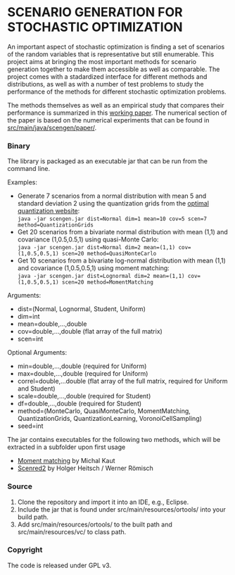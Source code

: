 # SCENARIO GENERATION FOR STOCHASTIC OPTIMIZATION #

An important aspect of stochastic optimization is finding a set of scenarios of the random variables that is representative but still enumerable.
This project aims at bringing the most important methods for scenario generation together to make them accessible as well as comparable. The project
comes with a stadardized interface for different methods and distributions, as well as with a number of test problems to study the performance
of the methods for different stochastic optimization problems.

The methods themselves as well as an empirical study that compares their performance is summarized in this [working paper](http://www.optimization-online.org/DB_HTML/2015/05/4913.html). The numerical section of the paper is based on the numerical experiments that can be found in [src/main/java/scengen/paper/](src/main/java/scengen/paper/).

### Binary ###
The library is packaged as an executable jar that can be run from the command line. 

Examples:
* Generate 7 scenarios from a normal distribution with mean 5 and standard deviation 2 using the quantization grids from the [optimal quantization website](http://www.quantize.maths-fi.com): </br>
`java -jar scengen.jar dist=Normal dim=1 mean=10 cov=5 scen=7 method=QuantizationGrids`
* Get 20 scenarios from a bivariate normal distribution with mean (1,1) and covariance (1,0.5,0.5,1) using quasi-Monte Carlo: </br>
`java -jar scengen.jar dist=Normal dim=2 mean=(1,1) cov=(1,0.5,0.5,1) scen=20 method=QuasiMonteCarlo`
* Get 10 scenarios from a bivariate log-normal distribution with mean (1,1) and covariance (1,0.5,0.5,1) using moment matching: </br>
`java -jar scengen.jar dist=Lognormal dim=2 mean=(1,1) cov=(1,0.5,0.5,1) scen=20 method=MomentMatching`

Arguments:
* dist=(Normal, Lognormal, Student, Uniform)
* dim=int
* mean=double,...,double
* cov=double,...,double (flat array of the full matrix)
* scen=int

Optional Arguments:
* min=double,...,double (required for Uniform)
* max=double,...,double (required for Uniform)
* correl=double,...double (flat array of the full matrix, required for Uniform and Student)
* scale=double,...,double (required for Student)
* df=double,...,double (required for Student)
* method=(MonteCarlo, QuasiMonteCarlo, MomentMatching, QuantizationGrids, QuantizationLearning, VoronoiCellSampling)
* seed=int

The jar contains executables for the following two methods, which will be extracted in a subfolder upon first usage
* [Moment matching](http://work.michalkaut.net/downloads.html) by Michal Kaut
* [Scenred2](https://www.gams.com/help/index.jsp?topic=%2Fgams.doc%2Ftools%2Fscenred2%2Findex.html) by Holger Heitsch / Werner Römisch

### Source ###
1. Clone the repository and import it into an IDE, e.g., Eclipse.
2. Include the jar that is found under src/main/resources/ortools/ into your build path.
3. Add src/main/resources/ortools/ to the built path and src/main/resources/vc/ to class path.

### Copyright ###
The code is released under GPL v3.
